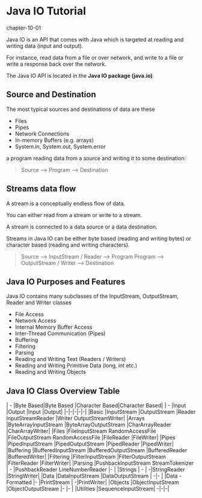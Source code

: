 # Java IO Tutorial
chapter-10-01

Java IO is an API that comes with Java which is targeted at reading and writing data (input and output). 

For instance, read data from a file or over network, and write to a file or write a response back over the network.

The Java IO API is located in the **Java IO package (java.io)**.

## Source and Destination

The most typical sources and destinations of data are these

* Files
* Pipes
* Network Connections
* In-memory Buffers (e.g. arrays)
* System.in, System.out, System.error

a program reading data from a source and writing it to some destination:

> Source --> Program  --> Destination

## Streams data flow 

A stream is a conceptually endless flow of data. 

You can either read from a stream or write to a stream. 

A stream is connected to a data source or a data destination. 

Streams in Java IO can be either byte based (reading and writing bytes) or character based (reading and writing characters).


> Source --> InputStream / Reader  --> Program
> Program  --> OutputStream / Writer  -->  Destination

## Java IO Purposes and Features

Java IO contains many subclasses of the InputStream, OutputStream, Reader and Writer classes

* File Access
* Network Access
* Internal Memory Buffer Access
* Inter-Thread Communication (Pipes)
* Buffering
* Filtering
* Parsing
* Reading and Writing Text (Readers / Writers)
* Reading and Writing Primitive Data (long, int etc.)
* Reading and Writing Objects


## Java IO Class Overview Table

| -	|Byte Based|Byte Based	|Character Based|Character Based|
| -	|Input	|Output	|Input	|Output|
|-|-|-|-|-|
|Basic	|InputStream	|OutputStream	|Reader InputStreamReader	|Writer OutputStreamWriter|
|Arrays	|ByteArrayInputStream	|ByteArrayOutputStream	|CharArrayReader	|CharArrayWriter|
|Files	|FileInputStream RandomAccessFile	|FileOutputStream RandomAccessFile	|FileReader	|FileWriter|
|Pipes	|PipedInputStream	|PipedOutputStream	|PipedReader	|PipedWriter|
|Buffering	|BufferedInputStream	|BufferedOutputStream	|BufferedReader	|BufferedWriter|
|Filtering	|FilterInputStream	|FilterOutputStream	|FilterReader	|FilterWriter|
|Parsing	|PushbackInputStream StreamTokenizer |	 - 	|PushbackReader LineNumberReader	 |- |
|Strings	 | -	| 	-|StringReader	|StringWriter|
|Data	|DataInputStream	|DataOutputStream	 	| -|- |
|Data - Formatted |-	|PrintStream	 |	-|PrintWriter|
|Objects	|ObjectInputStream	|ObjectOutputStream	 	 |- |- |
|Utilities	|SequenceInputStream| -|-|-|
 

